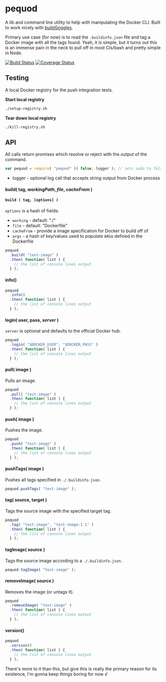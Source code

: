 # pequod

A lib and command line utility to help with manipulating the Docker CLI. Built to work nicely with [buildGoggles](https://github.com/arobson/buildGoggles).

Primary use case (for now) is to read the `.buildinfo.json` file and tag a Docker image with all the tags found. Yeah, it _is_ simple, but it turns out this is an immense pain in the neck to pull off in most CIs/bash and pretty simple in Node.

[![Build Status][travis-image]][travis-url]
[![Coverage Status][coveralls-image]][coveralls-url]

## Testing
A local Docker registry for the push integration tests.

__Start local registry__
```bash
./setup-registry.sh
```

__Tear down local registry__
```bash
./kill-registry.sh
```

## API
All calls return promises which resolve or reject with the output of the command.

```js
var pequod = require( "pequod" )( false, logger ); // sets sudo to false
```

 * logger - optional log call that accepts string output from Docker process

#### build( tag, _workingPath_, _file_, _cacheFrom_ )

#### `build ( tag, [options] )`

`options` is a hash of fields:

 * `working` - default: "./"
 * `file` - default: "Dockerfile"
 * `cacheFrom` - provide a image specification for Docker to build off of
 * `args` - a hash of key/values used to populate `ARG`s defined in the Dockerfile

```js
pequod
  .build( "test-image" )
  .then( function( list ) {
    // the list of console lines output
  } );
```

#### info()

```js
pequod
  .info()
  .then( function( list ) {
    // the list of console lines output
  } );
```

#### login( user, pass, _server_ )
`server` is optional and defaults to the official Docker hub.

```js
pequod
  .login( "$DOCKER_USER", "$DOCKER_PASS" )
  .then( function( list ) {
    // the list of console lines output
  } );
```

#### pull( image )
Pulls an image.

```js
pequod
  .pull( "test-image" )
  .then( function( list ) {
    // the list of console lines output
  } );
```

#### push( image )
Pushes the image.

```js
pequod
  .push( "test-image" )
  .then( function( list ) {
    // the list of console lines output
  } );
```

#### pushTags( image )
Pushes all tags specified in `./.buildinfo.json`.

```js
pequod.pushTags( "test-image" );
```

#### tag( source, target )
Tags the source image with the specified target tag.

```js
pequod
  .tag( "test-image", "test-image:1.1" )
  .then( function( list ) {
    // the list of console lines output
  } );
```

#### tagImage( source )
Tags the source image according to a `./.buildinfo.json`.

```js
pequod.tagImage( "test-image" );
```

#### removeImage( source )
Removes the image (or untags it).

```js
pequod
  .removeImage( "test-image" )
  .then( function( list ) {
    // the list of console lines output
  } );
```

#### version()
```js
pequod
  .version()
  .then( function( list ) {
    // the list of console lines output
  } );
```

There's more to it than this, but give this is really the primary reason for its existence, I'm gonna keep things boring for now √

[travis-url]: https://travis-ci.org/npm-wharf/pequod
[travis-image]: https://travis-ci.org/npm-wharf/pequod.svg?branch=master
[coveralls-url]: https://coveralls.io/github/npm-wharf/pequod?branch=master
[coveralls-image]: https://coveralls.io/repos/github/npm-wharf/pequod/badge.svg?branch=master
